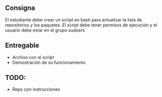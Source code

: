  ## Consigna

El estudiante debe crear un script en bash para actualizar la lista de repositorios y los paquetes. El script debe tener permisos de ejecución y el usuario debe estar en el grupo sudoers

## Entregable

- Archivo con el script
- Demostración de su funcionamiento

## TODO:

- Repo con instrucciones